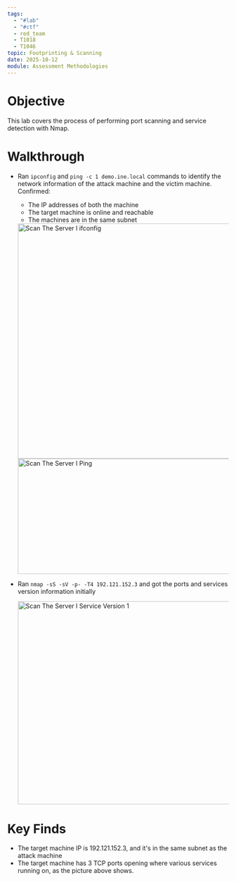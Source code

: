 ```yaml
---
tags:
  - "#lab"
  - "#ctf"
  - red_team
  - T1018
  - T1046
topic: Footprinting & Scanning
date: 2025-10-12
module: Assessment Methodologies
---
```

# Objective

This lab covers the process of performing port scanning and service detection with Nmap.

# Walkthrough

- Ran `ipconfig` and `ping -c 1 demo.ine.local` commands to identify the network information of the attack machine and the victim machine. Confirmed:
	- The IP addresses of both the machine
	- The target machine is online and reachable
	- The machines are in the same subnet

   <img width="1098" height="534" alt="Scan The Server I ifconfig" src="https://github.com/user-attachments/assets/c520540a-472a-4ab4-84cf-902d67a6113e" />
   <img width="1110" height="262" alt="Scan The Server I Ping" src="https://github.com/user-attachments/assets/b15e5b8f-73f7-4b8c-ba1a-5a2f869b2fce" />


- Ran `nmap -sS -sV -p- -T4 192.121.152.3` and got the ports and services version information initially
  
  <img width="1345" height="461" alt="Scan The Server I Service Version 1" src="https://github.com/user-attachments/assets/ee30f34d-8df0-436c-8c42-8ee989898663" />


# Key Finds

 - The target machine IP is 192.121.152.3, and it's in the same subnet as the attack machine
 - The target machine has 3 TCP ports opening where various services running on, as the picture above shows.

